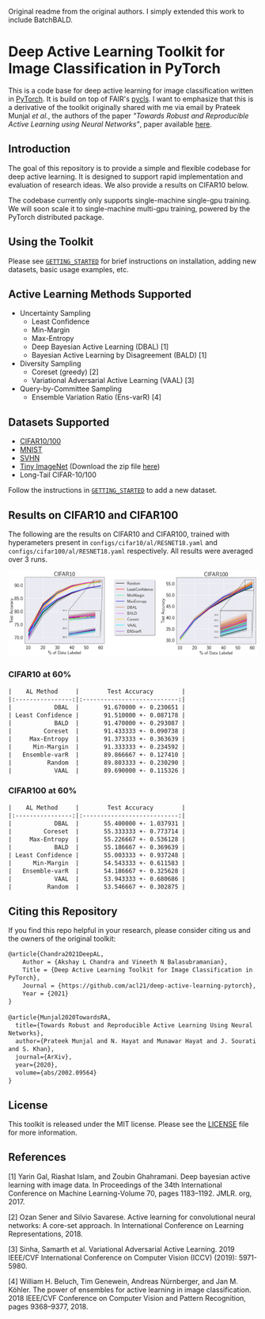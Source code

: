 Original readme from the original authors. I simply extended this work to include BatchBALD.


# Deep Active Learning Toolkit for Image Classification in PyTorch

This is a code base for deep active learning for image classification written in [PyTorch](https://pytorch.org/). It is build on top of FAIR's [pycls](https://github.com/facebookresearch/pycls/). I want to emphasize that this is a derivative of the toolkit originally shared with me via email by Prateek Munjal _et al._, the authors of the paper _"Towards Robust and Reproducible Active Learning using Neural Networks"_, paper available [here](https://arxiv.org/abs/2002.09564).  

## Introduction

The goal of this repository is to provide a simple and flexible codebase for deep active learning. It is designed to support rapid implementation and evaluation of research ideas. We also provide a results on CIFAR10 below.

The codebase currently only supports single-machine single-gpu training. We will soon scale it to single-machine multi-gpu training, powered by the PyTorch distributed package.

## Using the Toolkit

Please see [`GETTING_STARTED`](docs/GETTING_STARTED.md) for brief instructions on installation, adding new datasets, basic usage examples, etc.

## Active Learning Methods Supported
* Uncertainty Sampling
  * Least Confidence
  * Min-Margin
  * Max-Entropy
  * Deep Bayesian Active Learning (DBAL) [1]
  * Bayesian Active Learning by Disagreement (BALD) [1]
* Diversity Sampling 
  * Coreset (greedy) [2]
  * Variational Adversarial Active Learning (VAAL) [3]
* Query-by-Committee Sampling
  * Ensemble Variation Ratio (Ens-varR) [4]


## Datasets Supported
* [CIFAR10/100](https://www.cs.toronto.edu/~kriz/cifar.html)
* [MNIST](http://yann.lecun.com/exdb/mnist/)
* [SVHN](http://ufldl.stanford.edu/housenumbers/)
* [Tiny ImageNet](https://www.kaggle.com/c/tiny-imagenet) (Download the zip file [here](http://cs231n.stanford.edu/tiny-imagenet-200.zip))
* Long-Tail CIFAR-10/100

Follow the instructions in [`GETTING_STARTED`](docs/GETTING_STARTED.md) to add a new dataset. 

## Results on CIFAR10 and CIFAR100 

The following are the results on CIFAR10 and CIFAR100, trained with hyperameters present in `configs/cifar10/al/RESNET18.yaml` and `configs/cifar100/al/RESNET18.yaml` respectively. All results were averaged over 3 runs. 

<!-- ![alt text](docs/AL_results.png) -->

<div align="center">
<img src="docs/AL_results.png"/>
</div>

###  CIFAR10 at 60%
```
|    AL Method     |        Test Accuracy        |
|:----------------:|:---------------------------:|
|            DBAL  |       91.670000 +- 0.230651 |
| Least Confidence |       91.510000 +- 0.087178 |
|            BALD  |       91.470000 +- 0.293087 |
|         Coreset  |       91.433333 +- 0.090738 |
|     Max-Entropy  |       91.373333 +- 0.363639 |
|      Min-Margin  |       91.333333 +- 0.234592 |
|   Ensemble-varR  |       89.866667 +- 0.127410 |
|          Random  |       89.803333 +- 0.230290 |
|            VAAL  |       89.690000 +- 0.115326 |
```

### CIFAR100 at 60%
```
|    AL Method     |        Test Accuracy        |
|:----------------:|:---------------------------:|
|            DBAL  |       55.400000 +- 1.037931 |
|         Coreset  |       55.333333 +- 0.773714 |
|     Max-Entropy  |       55.226667 +- 0.536128 |
|            BALD  |       55.186667 +- 0.369639 |
| Least Confidence |       55.003333 +- 0.937248 |
|      Min-Margin  |       54.543333 +- 0.611583 |
|   Ensemble-varR  |       54.186667 +- 0.325628 |
|            VAAL  |       53.943333 +- 0.680686 |
|          Random  |       53.546667 +- 0.302875 |
```

## Citing this Repository

If you find this repo helpful in your research, please consider citing us and the owners of the original toolkit:

```
@article{Chandra2021DeepAL,
    Author = {Akshay L Chandra and Vineeth N Balasubramanian},
    Title = {Deep Active Learning Toolkit for Image Classification in PyTorch},
    Journal = {https://github.com/acl21/deep-active-learning-pytorch},
    Year = {2021}
}

@article{Munjal2020TowardsRA,
  title={Towards Robust and Reproducible Active Learning Using Neural Networks},
  author={Prateek Munjal and N. Hayat and Munawar Hayat and J. Sourati and S. Khan},
  journal={ArXiv},
  year={2020},
  volume={abs/2002.09564}
}
```

## License

This toolkit is released under the MIT license. Please see the [LICENSE](LICENSE) file for more information.

## References

[1] Yarin Gal, Riashat Islam, and Zoubin Ghahramani. Deep bayesian active learning with image data. In Proceedings of the 34th International Conference on Machine Learning-Volume 70, pages 1183–1192. JMLR. org, 2017.

[2] Ozan Sener and Silvio Savarese. Active learning for convolutional neural networks: A core-set approach. In International Conference on Learning Representations, 2018.

[3] Sinha, Samarth et al. Variational Adversarial Active Learning. 2019 IEEE/CVF International Conference on Computer Vision (ICCV) (2019): 5971-5980.

[4] William H. Beluch, Tim Genewein, Andreas Nürnberger, and Jan M. Köhler. The power of ensembles for active learning in image classification. 2018 IEEE/CVF Conference on Computer Vision and Pattern Recognition, pages 9368–9377, 2018.
